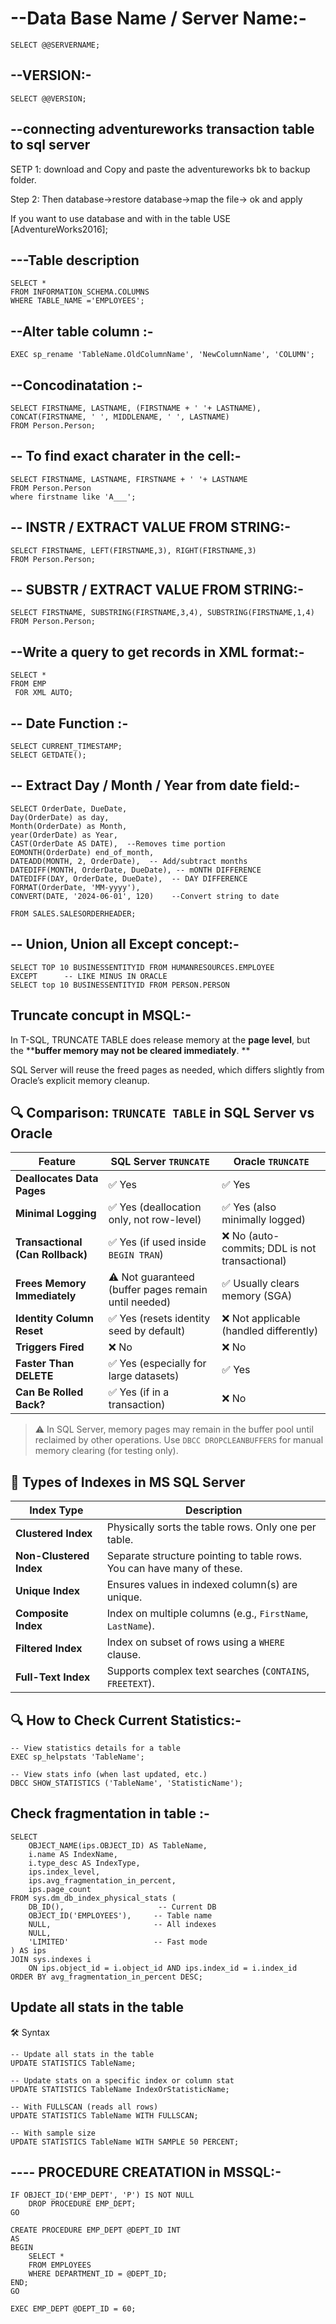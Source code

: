 
# --Data Base Name / Server Name:-
```
SELECT @@SERVERNAME;
```

## --VERSION:-
```
SELECT @@VERSION;
```

## --connecting adventureworks transaction table to sql server

SETP 1: download and Copy and paste the adventureworks bk to backup folder.

Step 2: Then database->restore database->map the file-> ok and apply


If you want to use database and with in the table 
USE [AdventureWorks2016];



## ---Table description 
```
SELECT * 
FROM INFORMATION_SCHEMA.COLUMNS
WHERE TABLE_NAME ='EMPLOYEES';

```



##  --Alter table column :-
```
EXEC sp_rename 'TableName.OldColumnName', 'NewColumnName', 'COLUMN';
```


## --Concodinatation :-
```
SELECT FIRSTNAME, LASTNAME, (FIRSTNAME + ' '+ LASTNAME),
CONCAT(FIRSTNAME, ' ', MIDDLENAME, ' ', LASTNAME)
FROM Person.Person;
```

## -- To find exact charater in the cell:-
```
SELECT FIRSTNAME, LASTNAME, FIRSTNAME + ' '+ LASTNAME
FROM Person.Person
where firstname like 'A___';
```

## -- INSTR / EXTRACT VALUE FROM STRING:-
```
SELECT FIRSTNAME, LEFT(FIRSTNAME,3), RIGHT(FIRSTNAME,3)
FROM Person.Person;
```

## -- SUBSTR / EXTRACT VALUE FROM STRING:-
```
SELECT FIRSTNAME, SUBSTRING(FIRSTNAME,3,4), SUBSTRING(FIRSTNAME,1,4)
FROM Person.Person;
```

## --Write a query to get records in XML format:-
```
SELECT * 
FROM EMP
 FOR XML AUTO;
```

## -- Date Function :-
```
SELECT CURRENT_TIMESTAMP;
SELECT GETDATE();
```

## -- Extract Day / Month / Year from date field:-
```
SELECT OrderDate, DueDate,
Day(OrderDate) as day,
Month(OrderDate) as Month,
year(OrderDate) as Year,
CAST(OrderDate AS DATE),  --Removes time portion
EOMONTH(OrderDate) end_of_month, 
DATEADD(MONTH, 2, OrderDate),  -- Add/subtract months
DATEDIFF(MONTH, OrderDate, DueDate), -- mONTH DIFFERENCE
DATEDIFF(DAY, OrderDate, DueDate),	-- DAY DIFFERENCE
FORMAT(OrderDate, 'MM-yyyy'),
CONVERT(DATE, '2024-06-01', 120)	--Convert string to date

FROM SALES.SALESORDERHEADER;
```


## -- Union, Union all Except concept:- 
```
SELECT TOP 10 BUSINESSENTITYID FROM HUMANRESOURCES.EMPLOYEE
EXCEPT		-- LIKE MINUS IN ORACLE
SELECT top 10 BUSINESSENTITYID FROM PERSON.PERSON
```

## Truncate concupt in MSQL:-
In T-SQL, TRUNCATE TABLE does release memory at the **page level**, but the ****buffer memory may not be cleared immediately**. **


SQL Server will reuse the freed pages as needed, which differs slightly from Oracle’s explicit memory cleanup.

## 🔍 Comparison: `TRUNCATE TABLE` in SQL Server vs Oracle

| Feature                       | SQL Server `TRUNCATE`                         | Oracle `TRUNCATE`                           |
|------------------------------|-----------------------------------------------|---------------------------------------------|
| **Deallocates Data Pages**   | ✅ Yes                                         | ✅ Yes                                       |
| **Minimal Logging**          | ✅ Yes (deallocation only, not row-level)      | ✅ Yes (also minimally logged)              |
| **Transactional (Can Rollback)** | ✅ Yes (if used inside `BEGIN TRAN`)     | ❌ No (auto-commits; DDL is not transactional) |
| **Frees Memory Immediately** | ⚠️ Not guaranteed (buffer pages remain until needed) | ✅ Usually clears memory (SGA)        |
| **Identity Column Reset**    | ✅ Yes (resets identity seed by default)       | ❌ Not applicable (handled differently)      |
| **Triggers Fired**           | ❌ No                                          | ❌ No                                        |
| **Faster Than DELETE**       | ✅ Yes (especially for large datasets)         | ✅ Yes                                       |
| **Can Be Rolled Back?**      | ✅ Yes (if in a transaction)                   | ❌ No                                        |

> ⚠️ In SQL Server, memory pages may remain in the buffer pool until reclaimed by other operations. Use `DBCC DROPCLEANBUFFERS` for manual memory clearing (for testing only).




## 🧱 Types of Indexes in MS SQL Server

| **Index Type**        | **Description**                                                                 |
|-----------------------|----------------------------------------------------------------------------------|
| **Clustered Index**   | Physically sorts the table rows. Only one per table.                            |
| **Non-Clustered Index** | Separate structure pointing to table rows. You can have many of these.         |
| **Unique Index**      | Ensures values in indexed column(s) are unique.                                 |
| **Composite Index**   | Index on multiple columns (e.g., `FirstName`, `LastName`).                      |
| **Filtered Index**    | Index on subset of rows using a `WHERE` clause.                                 |
| **Full-Text Index**   | Supports complex text searches (`CONTAINS`, `FREETEXT`).                        |



## 🔍 How to Check Current Statistics:-
```
-- View statistics details for a table
EXEC sp_helpstats 'TableName';

-- View stats info (when last updated, etc.)
DBCC SHOW_STATISTICS ('TableName', 'StatisticName');
```

## Check fragmentation in table :-
```
SELECT 
    OBJECT_NAME(ips.OBJECT_ID) AS TableName,
    i.name AS IndexName,
    i.type_desc AS IndexType,
    ips.index_level,
    ips.avg_fragmentation_in_percent,
    ips.page_count
FROM sys.dm_db_index_physical_stats (
    DB_ID(),                     -- Current DB
    OBJECT_ID('EMPLOYEES'),     -- Table name
    NULL,                       -- All indexes
    NULL, 
    'LIMITED'                   -- Fast mode
) AS ips
JOIN sys.indexes i 
    ON ips.object_id = i.object_id AND ips.index_id = i.index_id
ORDER BY avg_fragmentation_in_percent DESC;
```

## Update all stats in the table
🛠️ Syntax
```
-- Update all stats in the table
UPDATE STATISTICS TableName;

-- Update stats on a specific index or column stat
UPDATE STATISTICS TableName IndexOrStatisticName;

-- With FULLSCAN (reads all rows)
UPDATE STATISTICS TableName WITH FULLSCAN;

-- With sample size
UPDATE STATISTICS TableName WITH SAMPLE 50 PERCENT;
```











##  ---- PROCEDURE CREATATION in MSSQL:-
```
IF OBJECT_ID('EMP_DEPT', 'P') IS NOT NULL
    DROP PROCEDURE EMP_DEPT;
GO

CREATE PROCEDURE EMP_DEPT @DEPT_ID INT
AS
BEGIN
    SELECT * 
    FROM EMPLOYEES
    WHERE DEPARTMENT_ID = @DEPT_ID;
END;
GO

EXEC EMP_DEPT @DEPT_ID = 60;
```











